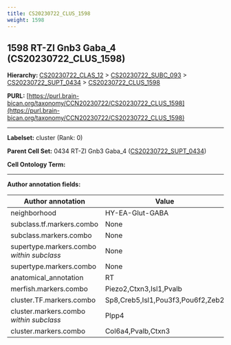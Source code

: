 ```yaml
---
title: CS20230722_CLUS_1598
weight: 1598
---
```

## 1598 RT-ZI Gnb3 Gaba_4 (CS20230722_CLUS_1598)
<b>Hierarchy: </b>
[CS20230722_CLAS_12](../CS20230722_CLAS_12) >
[CS20230722_SUBC_093](../CS20230722_SUBC_093) >
[CS20230722_SUPT_0434](../CS20230722_SUPT_0434) >
[CS20230722_CLUS_1598](../CS20230722_CLUS_1598)

**PURL:** [https://purl.brain-bican.org/taxonomy/CCN20230722/CS20230722_CLUS_1598](https://purl.brain-bican.org/taxonomy/CCN20230722/CS20230722_CLUS_1598)

---


**Labelset:** cluster (Rank: 0)

**Parent Cell Set:** 0434 RT-ZI Gnb3 Gaba_4 ([CS20230722_SUPT_0434](../CS20230722_SUPT_0434))



**Cell Ontology Term:** 

[MARKER GENES.]: #


---

[TRANSFERRED ANNOTATIONS.]: #


[AUTHOR ANNOTATION FIELDS.]: #


**Author annotation fields:**

| Author annotation | Value |
|-------------------|-------|
|neighborhood|HY-EA-Glut-GABA|
|subclass.tf.markers.combo|None|
|subclass.markers.combo|None|
|supertype.markers.combo _within subclass_|None|
|supertype.markers.combo|None|
|anatomical_annotation|RT|
|merfish.markers.combo|Piezo2,Ctxn3,Isl1,Pvalb|
|cluster.TF.markers.combo|Sp8,Creb5,Isl1,Pou3f3,Pou6f2,Zeb2|
|cluster.markers.combo _within subclass_|Plpp4|
|cluster.markers.combo|Col6a4,Pvalb,Ctxn3|
